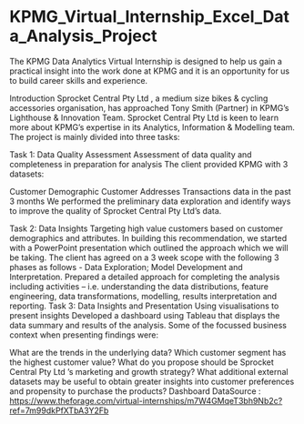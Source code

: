 # KPMG_Virtual_Internship_Excel_Data_Analysis_Project

The KPMG Data Analytics Virtual Internship is designed to help us gain a practical insight into the work done at KPMG and it is an opportunity for us to build career skills and experience.

Introduction
Sprocket Central Pty Ltd , a medium size bikes & cycling accessories organisation, has approached Tony Smith (Partner) in KPMG’s Lighthouse & Innovation Team. Sprocket Central Pty Ltd is keen to learn more about KPMG’s expertise in its Analytics, Information & Modelling team. The project is mainly divided into three tasks:

Task 1: Data Quality Assessment
Assessment of data quality and completeness in preparation for analysis
The client provided KPMG with 3 datasets:

Customer Demographic
Customer Addresses
Transactions data in the past 3 months
We performed the preliminary data exploration and identify ways to improve the quality of Sprocket Central Pty Ltd’s data.

Task 2: Data Insights
Targeting high value customers based on customer demographics and attributes.
In building this recommendation, we started with a PowerPoint presentation which outlined the approach which we will be taking.
The client has agreed on a 3 week scope with the following 3 phases as follows - Data Exploration; Model Development and Interpretation.
Prepared a detailed approach for completing the analysis including activities – i.e. understanding the data distributions, feature engineering, data transformations, modelling, results interpretation and reporting.
Task 3: Data Insights and Presentation
Using visualisations to present insights
Developed a dashboard using Tableau that displays the data summary and results of the analysis. Some of the focussed business context when presenting findings were:

What are the trends in the underlying data?
Which customer segment has the highest customer value?
What do you propose should be Sprocket Central Pty Ltd ’s marketing and growth strategy?
What additional external datasets may be useful to obtain greater insights into customer preferences and propensity to purchase the products?
Dashboard
DataSource :
https://www.theforage.com/virtual-internships/m7W4GMqeT3bh9Nb2c?ref=7m99dkPfXTbA3Y2Fb
